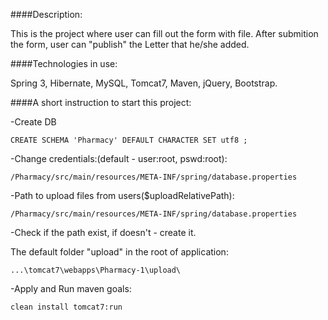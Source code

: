 ####Description:

This is the project where user can fill out the form with file. After submition the form, user can "publish" the Letter that he/she added.

####Technologies in use: 

Spring 3, Hibernate, MySQL, Tomcat7, Maven, jQuery, Bootstrap.

####A short instruction to start this project:

-Create DB

	CREATE SCHEMA 'Pharmacy' DEFAULT CHARACTER SET utf8 ;

-Change credentials:(default - user:root, pswd:root):

	/Pharmacy/src/main/resources/META-INF/spring/database.properties

-Path to upload files from users($uploadRelativePath):

	/Pharmacy/src/main/resources/META-INF/spring/database.properties

-Check if the path exist, if doesn't - create it.

The default folder "upload" in the root of application:

	...\tomcat7\webapps\Pharmacy-1\upload\

-Apply and Run maven goals: 

	clean install tomcat7:run
